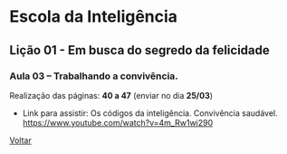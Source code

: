 # Escola da Inteligência

## Lição 01 - Em busca do segredo da felicidade

### Aula 03 – Trabalhando a convivência.

Realização das páginas: **40 a 47** (enviar no dia **25/03**)

* Link para assistir:
 Os códigos da inteligência. Convivência saudável.
<https://www.youtube.com/watch?v=4m_Rw1wi290>

[Voltar](../index.md)
